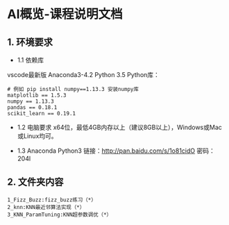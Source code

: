 # AI概览-课程说明文档

## 1. 环境要求

- 1.1 依赖库

vscode最新版
Anaconda3-4.2
Python 3.5
Python库：
```
# 例如 pip install numpy==1.13.3 安装numpy库
matplotlib == 1.5.3
numpy == 1.13.3
pandas == 0.18.1
scikit_learn == 0.19.1
```
- 1.2 电脑要求
x64位，最低4GB内存以上（建议8GB以上），Windows或Mac或Linux均可。

- 1.3 Anaconda Python3
链接：http://pan.baidu.com/s/1o81cidO 密码：204l


## 2. 文件夹内容
```
1_Fizz_Buzz:fizz_buzz练习（*）
2_knn:KNN最近邻算法实现（*）
3_KNN_ParamTuning:KNN超参数调优（*）
```